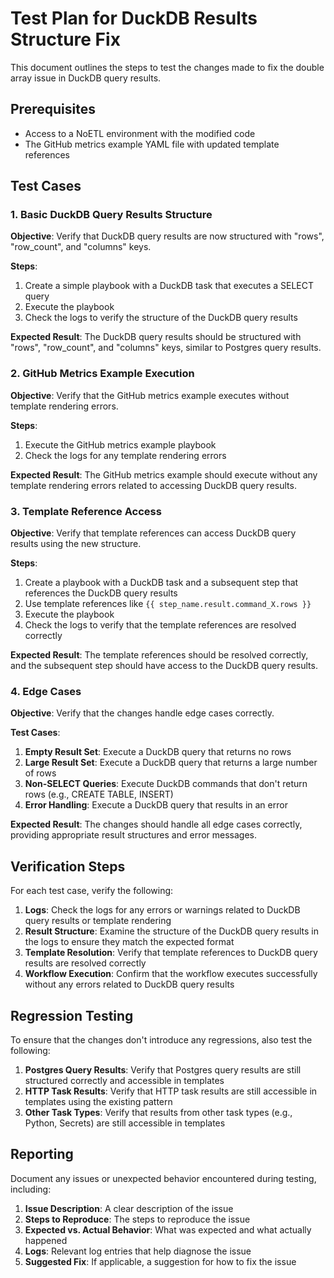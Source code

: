 # Test Plan for DuckDB Results Structure Fix

This document outlines the steps to test the changes made to fix the double array issue in DuckDB query results.

## Prerequisites

- Access to a NoETL environment with the modified code
- The GitHub metrics example YAML file with updated template references

## Test Cases

### 1. Basic DuckDB Query Results Structure

**Objective**: Verify that DuckDB query results are now structured with "rows", "row_count", and "columns" keys.

**Steps**:
1. Create a simple playbook with a DuckDB task that executes a SELECT query
2. Execute the playbook
3. Check the logs to verify the structure of the DuckDB query results

**Expected Result**: The DuckDB query results should be structured with "rows", "row_count", and "columns" keys, similar to Postgres query results.

### 2. GitHub Metrics Example Execution

**Objective**: Verify that the GitHub metrics example executes without template rendering errors.

**Steps**:
1. Execute the GitHub metrics example playbook
2. Check the logs for any template rendering errors

**Expected Result**: The GitHub metrics example should execute without any template rendering errors related to accessing DuckDB query results.

### 3. Template Reference Access

**Objective**: Verify that template references can access DuckDB query results using the new structure.

**Steps**:
1. Create a playbook with a DuckDB task and a subsequent step that references the DuckDB query results
2. Use template references like `{{ step_name.result.command_X.rows }}`
3. Execute the playbook
4. Check the logs to verify that the template references are resolved correctly

**Expected Result**: The template references should be resolved correctly, and the subsequent step should have access to the DuckDB query results.

### 4. Edge Cases

**Objective**: Verify that the changes handle edge cases correctly.

**Test Cases**:
1. **Empty Result Set**: Execute a DuckDB query that returns no rows
2. **Large Result Set**: Execute a DuckDB query that returns a large number of rows
3. **Non-SELECT Queries**: Execute DuckDB commands that don't return rows (e.g., CREATE TABLE, INSERT)
4. **Error Handling**: Execute a DuckDB query that results in an error

**Expected Result**: The changes should handle all edge cases correctly, providing appropriate result structures and error messages.

## Verification Steps

For each test case, verify the following:

1. **Logs**: Check the logs for any errors or warnings related to DuckDB query results or template rendering
2. **Result Structure**: Examine the structure of the DuckDB query results in the logs to ensure they match the expected format
3. **Template Resolution**: Verify that template references to DuckDB query results are resolved correctly
4. **Workflow Execution**: Confirm that the workflow executes successfully without any errors related to DuckDB query results

## Regression Testing

To ensure that the changes don't introduce any regressions, also test the following:

1. **Postgres Query Results**: Verify that Postgres query results are still structured correctly and accessible in templates
2. **HTTP Task Results**: Verify that HTTP task results are still accessible in templates using the existing pattern
3. **Other Task Types**: Verify that results from other task types (e.g., Python, Secrets) are still accessible in templates

## Reporting

Document any issues or unexpected behavior encountered during testing, including:

1. **Issue Description**: A clear description of the issue
2. **Steps to Reproduce**: The steps to reproduce the issue
3. **Expected vs. Actual Behavior**: What was expected and what actually happened
4. **Logs**: Relevant log entries that help diagnose the issue
5. **Suggested Fix**: If applicable, a suggestion for how to fix the issue
